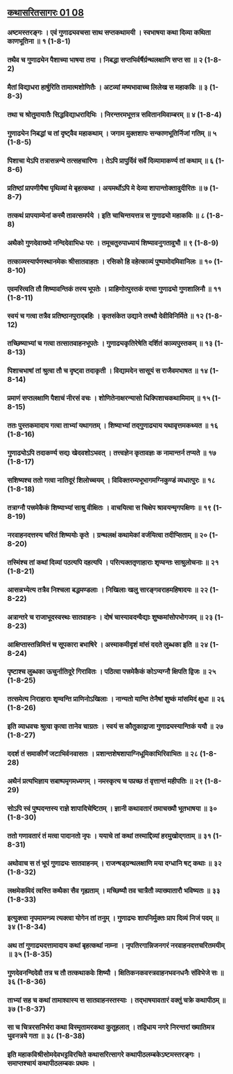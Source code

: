 ## [कथासरितसागरः 01 08](https://sa.wikisource.org/wiki/कथासरित्सागरः/लम्बकः_१/तरङ्गः_८)

### अष्टमस्तरङ्गः । एवं गुणाढ्यवचसा साथ सप्तकथामयी । स्वभाषया कथा दिव्या कथिता काणभूतिना ॥ १ (1-8-1)

### तथैव च गुणाढ्येन पैशाच्या भाषया तया । निबद्धा सप्तभिर्वर्षैर्ग्रन्थलक्षाणि सप्त सा ॥ २ (1-8-2)

### मैतां विद्याधरा हार्षुरिति तामात्मशोणितैः । अटव्यां मष्यभावाच्च लिलेख स महाकविः ॥ ३ (1-8-3)

### तथा च श्रोतुमायातैः सिद्धविद्याधरादिभिः । निरन्तरमभूत्तत्र सवितानमिवाम्बरम् ॥ ४ (1-8-4)

### गुणाढ्येन निबद्धां च तां दृष्ट्वैव महाकथाम् । जगाम मुक्तशापः सन्काणभूतिर्निजां गतिम् ॥ ५ (1-8-5)

### पिशाचा येऽपि तत्रासन्नन्ये तत्सहचारिणः । तेऽपि प्रापुर्दिवं सर्वे दिव्यामाकर्ण्य तां कथाम् ॥ ६ (1-8-6)

### प्रतिष्ठां प्रापणीयैषा पृथिव्यां मे बृहत्कथा । अयमर्थोऽपि मे देव्या शापान्तोक्तावुदीरितः ॥ ७ (1-8-7)

### तत्कथं प्रापयाम्येनां कस्मै तावत्समर्पये । इति चाचिन्तयत्तत्र स गुणाढ्यो महाकविः ॥ ८ (1-8-8)

### अथैको गुणदेवाख्यो नन्दिदेवाभिधः परः । तमूचतुरुपाध्यायं शिष्यावनुगतावुभौ ॥ ९ (1-8-9)

### तत्काव्यस्यार्पणस्थानमेकः श्रीसातवाहतः । रसिको हि वहेत्काव्यं पुष्पामोदमिवानिलः ॥ १० (1-8-10)

### एवमस्त्विति तौ शिष्यावन्तिकं तस्य भूपतेः । प्राहिणोत्पुस्तकं दत्त्वा गुणाढ्यो गुणशालिनौ ॥ ११ (1-8-11)

### स्वयं च गत्वा तत्रैव प्रतिष्ठानपुराद्बहिः । कृतसंकेत उद्याने तस्थौ देवीविनिर्मिते ॥ १२ (1-8-12)

### तच्छिष्याभ्यां च गत्वा तत्सातवाहनभूपतेः । गुणाढ्यकृतिरेषेति दर्शितं काव्यपुस्तकम् ॥ १३ (1-8-13)

### पिशाचभाषां तां श्रुत्वा तौ च दृष्ट्वा तदाकृती । विद्यामदेन सासूयं स राजैवमभाषत ॥ १४ (1-8-14)

### प्रमाणं सप्तलक्षाणि पैशाचं नीरसं वचः । शोणितेनाक्षरन्यासो धिक्पिशाचकथामिमाम् ॥ १५ (1-8-15)

### ततः पुस्तकमादाय गत्वा ताभ्यां यथागतम् । शिष्याभ्यां तद्गुणाढ्याय यथावृत्तमकथ्यत ॥ १६ (1-8-16)

### गुणाढ्योऽपि तदाकर्ण्य सद्यः खेदवशोऽभवत् । तत्त्वज्ञेन कृतावज्ञः क नामान्तर्न तप्यते ॥ १७ (1-8-17)

### सशिष्यश्च ततो गत्वा नातिदूरं शिलोच्चयम् । विविक्तरम्यभूभागमग्निकुण्डं व्यधात्पुरः ॥ १८ (1-8-18)

### तत्राग्नौ पत्त्रमेकैकं शिष्याभ्यां साश्रु वीक्षितः । वाचयित्वा स चिक्षेप श्रावयन्मृगपक्षिणः ॥ १९ (1-8-19)

### नरवाहनदत्तस्य चरितं शिष्ययोः कृते । ग्रन्थलक्षं कथामेकां वर्जयित्वा तदीप्सिताम् ॥ २० (1-8-20)

### तस्मिंश्च तां कथां दिव्यां पठत्यपि दहत्यपि । परित्यक्ततृणाहाराः शृण्वन्तः साश्रुलोचनाः ॥ २१ (1-8-21)

### आसन्नभ्येत्य तत्रैव निश्चला बद्धमण्डलाः । निखिलाः खलु सारङ्गवराहमहिषादयः ॥ २२ (1-8-22)

### अत्रान्तरे च राजाभूदस्वस्थः सातवाहनः । दोषं चास्यावदन्वैद्याः शुष्कमांसोपभोगजम् ॥ २३ (1-8-23)

### आक्षिप्तास्तन्निमित्तं च सूपकारा बभाषिरे । अस्माकमीदृशं मांसं ददते लुब्धका इति ॥ २४ (1-8-24)

### पृष्टाश्च लुब्धका ऊचुर्नातिदूरे गिरावितः । पठित्वा पत्त्रमेकैकं कोऽप्यग्नौ क्षिपति द्विजः ॥ २५ (1-8-25)

### तत्समेत्य निराहाराः शृण्वन्ति प्राणिनोऽखिलाः । नान्यतो यान्ति तेनैषां शुष्कं मांसमिदं क्षुधा ॥ २६ (1-8-26)

### इति व्याधवचः श्रुत्वा कृत्वा तानेव चाग्रतः । स्वयं स कौतुकाद्राजा गुणाढ्यस्यान्तिकं ययौ ॥ २७ (1-8-27)

### ददर्श तं समाकीर्णं जटाभिर्वनवासतः । प्रशान्तशेषशापाग्निधूमिकाभिरिवाभितः ॥ २८ (1-8-28)

### अथैनं प्रत्यभिज्ञाय सबाष्पमृगमध्यगम् । नमस्कृत्य च पप्रच्छ तं वृत्तान्तं महीपतिः ॥ २९ (1-8-29)

### सोऽपि स्वं पुष्पदन्तस्य राज्ञे शापादिचेष्टितम् । ज्ञानी कथावतारं तमाचख्यौ भूतभाषया ॥ ३० (1-8-30)

### ततो गणावतारं तं मत्वा पादानतो नृपः । ययाचे तां कथां तस्माद्दिव्यां हरमुखोद्गताम् ॥ ३१ (1-8-31)

### अथोवाच स तं भूपं गुणाढ्यः सातवाहनम् । राजन्षड्ग्रन्थलक्षाणि मया दग्धानि षट् कथाः ॥ ३२ (1-8-32)

### लक्षमेकमिदं त्वस्ति कथैका सैव गृह्यताम् । मच्छिष्यौ तव चात्रैतौ व्याख्यातारौ भविष्यतः ॥ ३३ (1-8-33)

### इत्युक्त्वा नृपमामन्त्र्य त्यक्त्वा योगेन तां तनुम् । गुणाढ्यः शापनिर्मुक्तः प्राप दिव्यं निजं पदम् ॥ ३४ (1-8-34)

### अथ तां गुणाढ्यदत्तामादाय कथां बृहत्कथां नाम्ना । नृपतिरगान्निजनगरं नरवाहनदत्तचरितमयीम् ॥ ३५ (1-8-35)

### गुणदेवनन्दिदेवौ तत्र च तौ तत्कथाकवेः शिष्यौ । क्षितिकनकवस्त्रवाहनभवनधनैः संविभेजे सः ॥ ३६ (1-8-36)

### ताभ्यां सह च कथां तामाश्वास्य स सातवाहनस्तस्याः । तद्भाषयावतारं वक्तुं चक्रे कथापीठम् ॥ ३७ (1-8-37)

### सा च चित्ररसनिर्भरा कथा विस्मृतामरकथा कुतूहलात् । तद्विधाय नगरे निरन्तरां ख्यातिमत्र भुवनत्रये गता ॥ ३८ (1-8-38)

### इति महाकविश्रीसोमदेवभट्टविरचिते कथासरित्सागरे कथापीठलम्बकेऽष्टमस्तरङ्गः । समाप्तश्चायं कथापीठलम्बकः प्रथमः । 